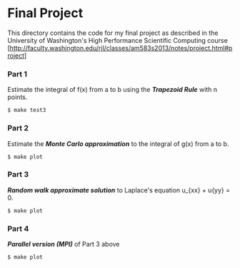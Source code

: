 # Final Project

This directory contains the code for my final project as described in the University of Washington's High Performance Scientific Computing course [http://faculty.washington.edu/rjl/classes/am583s2013/notes/project.html#project]

### Part 1
Estimate the integral of f(x) from a to b using the **_Trapezoid Rule_** with n points.
```
$ make test3
```

### Part 2
Estimate the  **_Monte Carlo approximation_** to the integral of g(x) from a to b.
```
$ make plot
```

### Part 3
**_Random walk approximate solution_** to Laplace's equation u_{xx} + u{yy} = 0.
```
$ make plot
```

### Part 4
**_Parallel version (MPI)_** of Part 3 above
```
$ make plot
```


 
